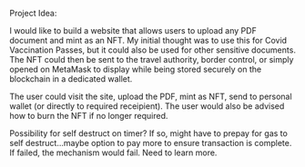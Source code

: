 Project Idea:

I would like to build a website that allows users to upload any PDF document and mint as an NFT. My initial thought was to use this for Covid Vaccination Passes, but it could also be used for other sensitive documents. The NFT could then be sent to the travel authority, border control, or simply opened on MetaMask to display while being stored securely on the blockchain in a dedicated wallet.

The user could visit the site, upload the PDF, mint as NFT, send to personal wallet (or directly to required receipient). The user would also be advised how to burn the NFT if no longer required.

Possibility for self destruct on timer? If so, might have to prepay for gas to self destruct...maybe option to pay more to ensure transaction is complete. If failed, the mechanism would fail. Need to learn more.